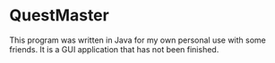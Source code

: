 # QuestMaster
This program was written in Java for my own personal use with some friends. It is a GUI application that has not been finished.
